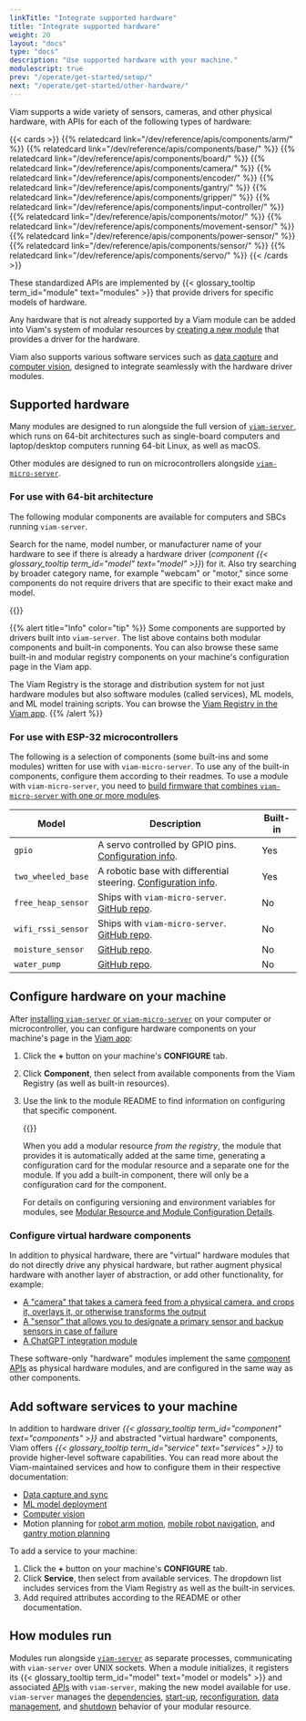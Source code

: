```yaml
---
linkTitle: "Integrate supported hardware"
title: "Integrate supported hardware"
weight: 20
layout: "docs"
type: "docs"
description: "Use supported hardware with your machine."
modulescript: true
prev: "/operate/get-started/setup/"
next: "/operate/get-started/other-hardware/"
---
```


Viam supports a wide variety of sensors, cameras, and other physical hardware, with APIs for each of the following types of hardware:

{{< cards >}}
{{% relatedcard link="/dev/reference/apis/components/arm/" %}}
{{% relatedcard link="/dev/reference/apis/components/base/" %}}
{{% relatedcard link="/dev/reference/apis/components/board/" %}}
{{% relatedcard link="/dev/reference/apis/components/camera/" %}}
{{% relatedcard link="/dev/reference/apis/components/encoder/" %}}
{{% relatedcard link="/dev/reference/apis/components/gantry/" %}}
{{% relatedcard link="/dev/reference/apis/components/gripper/" %}}
{{% relatedcard link="/dev/reference/apis/components/input-controller/" %}}
{{% relatedcard link="/dev/reference/apis/components/motor/" %}}
{{% relatedcard link="/dev/reference/apis/components/movement-sensor/" %}}
{{% relatedcard link="/dev/reference/apis/components/power-sensor/" %}}
{{% relatedcard link="/dev/reference/apis/components/sensor/" %}}
{{% relatedcard link="/dev/reference/apis/components/servo/" %}}
{{< /cards >}}

These standardized APIs are implemented by {{< glossary_tooltip term_id="module" text="modules" >}} that provide drivers for specific models of hardware.

Any hardware that is not already supported by a Viam module can be added into Viam's system of modular resources by [creating a new module](../other-hardware/) that provides a driver for the hardware.

Viam also supports various software services such as [data capture](/data-ai/get-started/capture-sync/) and [computer vision](/data-ai/ai/create-dataset/), designed to integrate seamlessly with the hardware driver modules.

## Supported hardware

Many modules are designed to run alongside the full version of [`viam-server`](/operate/reference/viam-server/), which runs on 64-bit architectures such as single-board computers and laptop/desktop computers running 64-bit Linux, as well as macOS.

Other modules are designed to run on microcontrollers alongside [`viam-micro-server`](/operate/reference/viam-micro-server/).

### For use with 64-bit architecture

The following modular components are available for computers and SBCs running `viam-server`.

Search for the name, model number, or manufacturer name of your hardware to see if there is already a hardware driver (_component {{< glossary_tooltip term_id="model" text="model" >}}_) for it.
Also try searching by broader category name, for example "webcam" or "motor," since some components do not require drivers that are specific to their exact make and model.

{{<resources api="rdk:component" no-intro="true">}}

{{% alert title="Info" color="tip" %}}
Some components are supported by drivers built into `viam-server`.
The list above contains both modular components and built-in components.
You can also browse these same built-in and modular registry components on your machine's configuration page in the Viam app.

The Viam Registry is the storage and distribution system for not just hardware modules but also software modules (called services), ML models, and ML model training scripts.
You can browse the [Viam Registry in the Viam app](https://app.viam.com/registry?type=Module).
{{% /alert %}}

### For use with ESP-32 microcontrollers

The following is a selection of components (some built-ins and some modules) written for use with `viam-micro-server`.
To use any of the built-in components, configure them according to their readmes.
To use a module with `viam-micro-server`, you need to [build firmware that combines `viam-micro-server` with one or more modules](/operate/get-started/other-hardware/micro-module).

<!--prettier-ignore-->
| Model | Description | Built-in |
| ----- | ----------- | -------- |
| `gpio` | A servo controlled by GPIO pins. [Configuration info](/components/servo/gpio-micro-rdk/). | Yes |
| `two_wheeled_base` | A robotic base with differential steering. [Configuration info](/components/base/two_wheeled_base/). | Yes |
| `free_heap_sensor` | Ships with `viam-micro-server`. [GitHub repo](https://github.com/viamrobotics/micro-rdk/tree/main/examples/modular-drivers/src). | No |
| `wifi_rssi_sensor` | Ships with `viam-micro-server`. [GitHub repo](https://github.com/viamrobotics/micro-rdk/tree/main/examples/modular-drivers/src). | No |
| `moisture_sensor` | [GitHub repo](https://github.com/viamrobotics/micro-rdk/tree/main/examples/modular-drivers/src). | No |
| `water_pump` | [GitHub repo](https://github.com/viamrobotics/micro-rdk/tree/main/examples/modular-drivers/src). | No |

## Configure hardware on your machine

After [installing `viam-server` or `viam-micro-server`](/operate/get-started/setup/) on your computer or microcontroller, you can configure hardware components on your machine's page in the [Viam app](https://app.viam.com):

1. Click the **+** button on your machine's **CONFIGURE** tab.
1. Click **Component**, then select from available components from the Viam Registry (as well as built-in resources).
1. Use the link to the module README to find information on configuring that specific component.

   {{<gif webm_src="/integrate/configure.webm" mp4_src="/integrate/configure.mp4" alt="Configuring a board and ultrasonic sensor." max-width="600px">}}

   When you add a modular resource _from the registry_, the module that provides it is automatically added at the same time, generating a configuration card for the modular resource and a separate one for the module.
   If you add a built-in component, there will only be a configuration card for the component.

   For details on configuring versioning and environment variables for modules, see [Modular Resource and Module Configuration Details](/operate/reference/module-configuration/).

### Configure virtual hardware components

In addition to physical hardware, there are "virtual" hardware modules that do not directly drive any physical hardware, but rather augment physical hardware with another layer of abstraction, or add other functionality, for example:

- [A "camera" that takes a camera feed from a physical camera, and crops it, overlays it, or otherwise transforms the output](/components/camera/transform/)
- [A "sensor" that allows you to designate a primary sensor and backup sensors in case of failure](https://github.com/viam-modules/failover)
- [A ChatGPT integration module](https://github.com/jeremyrhyde/chat-gpt-module)

These software-only "hardware" modules implement the same [component APIs](/dev/reference/apis/#component-apis) as physical hardware modules, and are configured in the same way as other components.

## Add software services to your machine

In addition to hardware driver _{{< glossary_tooltip term_id="component" text="components" >}}_ and abstracted "virtual hardware" components, Viam offers _{{< glossary_tooltip term_id="service" text="services" >}}_ to provide higher-level software capabilities.
You can read more about the Viam-maintained services and how to configure them in their respective documentation:

- [Data capture and sync](/data-ai/capture-data/capture-sync/)
- [ML model deployment](/data-ai/ai/deploy/)
- [Computer vision](/data-ai/ai/run-inference/)
- Motion planning for [robot arm motion](/operate/mobility/move-arm/), [mobile robot navigation](/operate/mobility/move-base/), and [gantry motion planning](/operate/mobility/move-gantry/)

To add a service to your machine:

1. Click the **+** button on your machine's **CONFIGURE** tab.
1. Click **Service**, then select from available services.
   The dropdown list includes services from the Viam Registry as well as the built-in services.
1. Add required attributes according to the README or other documentation.

## How modules run

Modules run alongside [`viam-server`](/architecture/viam-server/) as separate processes, communicating with `viam-server` over UNIX sockets.
When a module initializes, it registers its {{< glossary_tooltip term_id="model" text="model or models" >}} and associated [APIs](/appendix/apis/) with `viam-server`, making the new model available for use.
`viam-server` manages the [dependencies](/architecture/viam-server/#dependency-management), [start-up](/architecture/viam-server/#start-up), [reconfiguration](/architecture/viam-server/#reconfiguration), [data management](/services/data/#configuration), and [shutdown](/architecture/viam-server/#shutdown) behavior of your modular resource.
